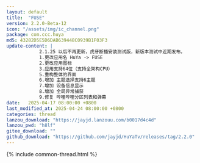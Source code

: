 ```yaml
---
layout: default
title:  "FUSE"
version: 2.2.0-Beta-12
icon: "/assets/img/ic_channel.png"
package: com.ccc.huya
md5: 43282D5E5D6DAB639448C0939B1F03F3
update-content: |
            2.1.25 以后不再更新，虎牙断播安装测试版，新版本测试中近期发布。
            1.更改应用名 HuYa -> FUSE
            2.更改应用图标
            3.应用支持64位（支持全架构CPU）
            5.重构整体的界面
            6.增加 主题选择支持6主题
            7.增加 设备信息显示
            8.增加 全局异常捕获
            9.修复 哔哩哔哩分区列表和弹幕
date:   2025-04-17 08:00:00 +0800
last_modified_at: 2025-04-24 08:00:00 +0800
categories: thread
lanzou_download: "https://jayjd.lanzouu.com/b0017d4c4d"
lanzou_pwd: "h8lf"
gitee_download: ""
github_download: "https://github.com/jayjd/HuYaTv/releases/tag/2.2.0"
---
```

{% include common-thread.html %}